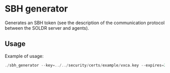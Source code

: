 # SBH generator

Generates an SBH token (see the description of the communication protocol between the SOLDR server and agents).

## Usage

Example of usage:

```go
./sbh_generator --key=../../security/certs/example/vxca.key --expires=2025-01-01T12:00:00+00:00 --file=../../security/vconf/lic/sbh.json --version=example --force=true
```
